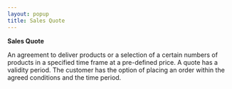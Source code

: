 ```yaml
---
layout: popup
title: Sales Quote
---
```



**Sales Quote**


An agreement to deliver products or a selection of a certain numbers  of products in a specified time frame at a pre-defined price. A quote  has a validity period. The customer has the option of placing an order  within the agreed conditions and the time period.
